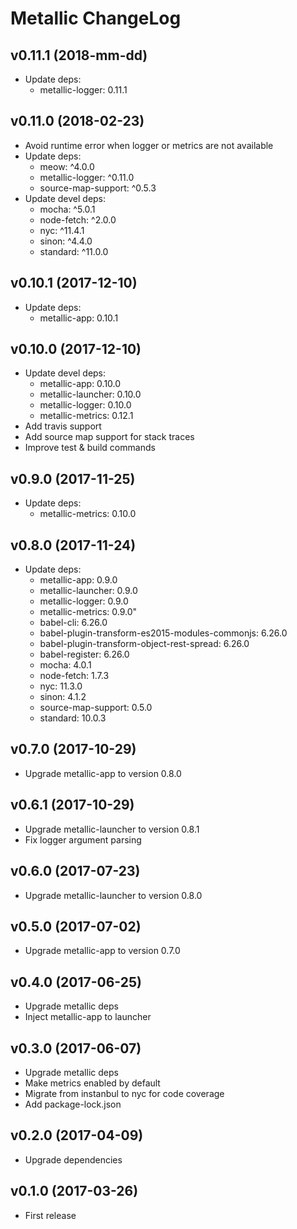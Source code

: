 # Metallic ChangeLog

## v0.11.1 (2018-mm-dd)

 - Update deps:
   + metallic-logger: 0.11.1


## v0.11.0 (2018-02-23)

 - Avoid runtime error when logger or metrics are not available
 - Update deps:
   + meow: ^4.0.0
   + metallic-logger: ^0.11.0
   + source-map-support: ^0.5.3
 - Update devel deps:
   + mocha: ^5.0.1
   + node-fetch: ^2.0.0
   + nyc: ^11.4.1
   + sinon: ^4.4.0
   + standard: ^11.0.0


## v0.10.1 (2017-12-10)

 - Update deps:
   + metallic-app: 0.10.1


## v0.10.0 (2017-12-10)

 - Update devel deps:
   + metallic-app: 0.10.0
   + metallic-launcher: 0.10.0
   + metallic-logger: 0.10.0
   + metallic-metrics: 0.12.1
 - Add travis support
 - Add source map support for stack traces
 - Improve test & build commands


## v0.9.0 (2017-11-25)

 - Update deps:
    + metallic-metrics: 0.10.0


## v0.8.0 (2017-11-24)

 - Update deps:
   + metallic-app: 0.9.0
   + metallic-launcher: 0.9.0
   + metallic-logger: 0.9.0
   + metallic-metrics: 0.9.0"
   + babel-cli: 6.26.0
   + babel-plugin-transform-es2015-modules-commonjs: 6.26.0
   + babel-plugin-transform-object-rest-spread: 6.26.0
   + babel-register: 6.26.0
   + mocha: 4.0.1
   + node-fetch: 1.7.3
   + nyc: 11.3.0
   + sinon: 4.1.2
   + source-map-support: 0.5.0
   + standard: 10.0.3


## v0.7.0 (2017-10-29)

 - Upgrade metallic-app to version 0.8.0


## v0.6.1 (2017-10-29)

 - Upgrade metallic-launcher to version 0.8.1
 - Fix logger argument parsing


## v0.6.0 (2017-07-23)

 - Upgrade metallic-launcher to version 0.8.0


## v0.5.0 (2017-07-02)

 - Upgrade metallic-app to version 0.7.0


## v0.4.0 (2017-06-25)

 - Upgrade metallic deps
 - Inject metallic-app to launcher


## v0.3.0 (2017-06-07)

 - Upgrade metallic deps
 - Make metrics enabled by default
 - Migrate from instanbul to nyc for code coverage
 - Add package-lock.json


## v0.2.0 (2017-04-09)

 - Upgrade dependencies


## v0.1.0 (2017-03-26)

 - First release
